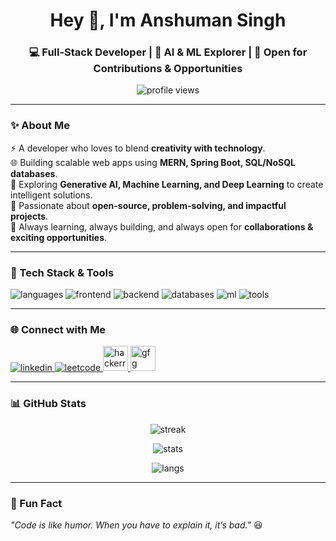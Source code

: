 <h1 align="center">Hey 👋, I'm Anshuman Singh</h1>
<h3 align="center">💻 Full-Stack Developer | 🤖 AI & ML Explorer | 🚀 Open for Contributions & Opportunities</h3>

<p align="center">
  <img src="https://komarev.com/ghpvc/?username=14anshuman&label=Profile%20views&color=blue&style=flat" alt="profile views" />
</p>

---

### ✨ About Me
⚡ A developer who loves to blend **creativity with technology**.  
🌐 Building scalable web apps using **MERN, Spring Boot, SQL/NoSQL databases**.  
🤖 Exploring **Generative AI, Machine Learning, and Deep Learning** to create intelligent solutions.  
🎯 Passionate about **open-source, problem-solving, and impactful projects**.  
🚀 Always learning, always building, and always open for **collaborations & exciting opportunities**.  

---

### 🔧 Tech Stack & Tools
<p align="left">
  <!-- Programming Languages -->
  <img src="https://skillicons.dev/icons?i=javascript,typescript,java,python,c,cpp" alt="languages" />
  
  <!-- Frontend -->
  <img src="https://skillicons.dev/icons?i=html,css,react,nextjs,tailwind,figma" alt="frontend" />
  
  <!-- Backend -->
  <img src="https://skillicons.dev/icons?i=nodejs,express,spring" alt="backend" />
  
  <!-- Databases -->
  <img src="https://skillicons.dev/icons?i=mongodb,mysql,postgres" alt="databases" />
  
  <!-- AI/ML & Data -->
  <img src="https://skillicons.dev/icons?i=tensorflow,pytorch,opencv,pandas,numpy" alt="ml" />
  
  <!-- DevOps & Others -->
  <img src="https://skillicons.dev/icons?i=docker,git,github,vscode,postman" alt="tools" />
</p>

---

### 🌐 Connect with Me
<p align="left">
<a href="https://linkedin.com/in/ansingh14" target="blank">
  <img src="https://skillicons.dev/icons?i=linkedin" alt="linkedin" />
</a>
<a href="https://leetcode.com/u/14anshuman/" target="blank">
  <img src="https://skillicons.dev/icons?i=leetcode" alt="leetcode" />
</a>
<a href="https://www.hackerrank.com/14anshuman" target="blank">
  <img src="https://raw.githubusercontent.com/rahuldkjain/github-profile-readme-generator/master/src/images/icons/Social/hackerrank.svg" alt="hackerrank" width="40" height="40"/>
</a>
<a href="https://auth.geeksforgeeks.org/user/singhanshfzj2" target="blank">
  <img src="https://img.icons8.com/color/48/000000/GeeksforGeeks.png" alt="gfg" width="40" height="40"/>
</a>
</p>

---

### 📊 GitHub Stats
<p align="center">
  <img src="https://github-readme-streak-stats.herokuapp.com/?user=14anshuman&theme=radical" alt="streak" />
</p>

<p align="center">
  <img src="https://github-readme-stats.vercel.app/api?username=14anshuman&show_icons=true&theme=radical" alt="stats" />
</p>

<p align="center">
  <img src="https://github-readme-stats.vercel.app/api/top-langs/?username=14anshuman&layout=compact&theme=radical" alt="langs" />
</p>

---

### 🚀 Fun Fact
*"Code is like humor. When you have to explain it, it’s bad."* 😆  
